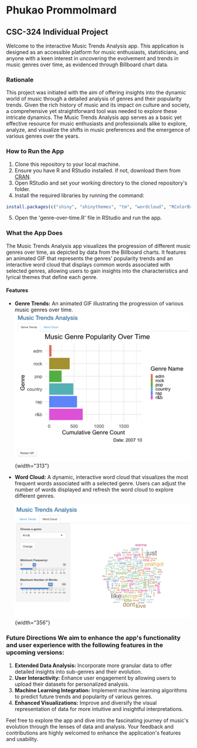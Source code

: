 # Phukao Prommolmard

## CSC-324 Individual Project

Welcome to the interactive Music Trends Analysis app. This application is designed as an accessible platform for music enthusiasts, statisticians, and anyone with a keen interest in uncovering the evolvement and trends in music genres over time, as evidenced through Billboard chart data.

### Rationale

This project was initiated with the aim of offering insights into the dynamic world of music through a detailed analysis of genres and their popularity trends. Given the rich history of music and its impact on culture and society, a comprehensive yet straightforward tool was needed to explore these intricate dynamics. The Music Trends Analysis app serves as a basic yet effective resource for music enthusiasts and professionals alike to explore, analyze, and visualize the shifts in music preferences and the emergence of various genres over the years.

### How to Run the App

1.  Clone this repository to your local machine.
2.  Ensure you have R and RStudio installed. If not, download them from [CRAN](https://cran.r-project.org/).
3.  Open RStudio and set your working directory to the cloned repository's folder.
4.  Install the required libraries by running the command:

``` r
install.packages(c("shiny", "shinythemes", "tm", "wordcloud", "RColorBrewer", "memoise"))
```

5.  Open the 'genre-over-time.R' file in RStudio and run the app.

### What the App Does

The Music Trends Analysis app visualizes the progression of different music genres over time, as depicted by data from the Billboard charts. It features an animated GIF that represents the genres' popularity trends and an interactive word cloud that displays common words associated with selected genres, allowing users to gain insights into the characteristics and lyrical themes that define each genre.

#### Features

-   **Genre Trends:** An animated GIF illustrating the progression of various music genres over time.![Genre Trends](screenshots/genreDemo.png){width="313"}

-   **Word Cloud:** A dynamic, interactive word cloud that visualizes the most frequent words associated with a selected genre. Users can adjust the number of words displayed and refresh the word cloud to explore different genres.

    ![Word Cloud](screenshots/wordcloudDemo.png){width="356"}

### Future Directions We aim to enhance the app's functionality and user experience with the following features in the upcoming versions:

1.  **Extended Data Analysis:** Incorporate more granular data to offer detailed insights into sub-genres and their evolution.
2.  **User Interactivity:** Enhance user engagement by allowing users to upload their datasets for personalized analysis.
3.  **Machine Learning Integration:** Implement machine learning algorithms to predict future trends and popularity of various genres.
4.  **Enhanced Visualizations:** Improve and diversify the visual representation of data for more intuitive and insightful interpretations.

Feel free to explore the app and dive into the fascinating journey of music's evolution through the lenses of data and analysis. Your feedback and contributions are highly welcomed to enhance the application's features and usability.
